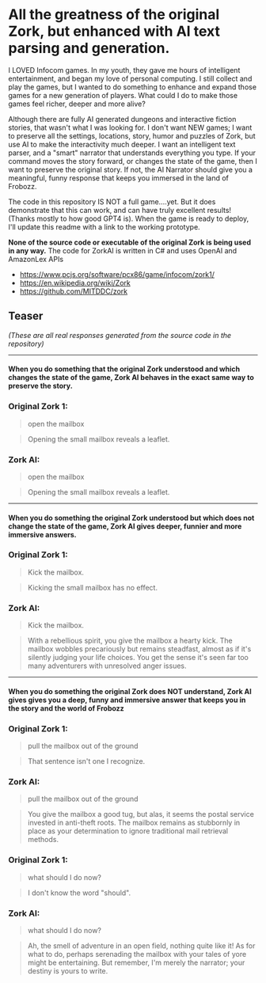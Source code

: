 # ****All the greatness of the original Zork, but enhanced with AI text parsing and generation.**** 

I LOVED Infocom games. In my youth, they gave me hours of intelligent entertainment, and began my love of personal computing. I still collect
and play the games, but I wanted to do something to enhance and expand those games for a new generation of players. What could 
I do to make those games feel richer, deeper and more alive? 

Although there are fully AI generated dungeons and interactive fiction stories, that wasn't what I was looking for. I don't want NEW games; I want to preserve all the settings, locations, 
story, humor and puzzles of Zork, but use AI
to make the interactivity much deeper. I want an intelligent text parser, and a "smart" narrator that understands everything you type.
If your command moves the story forward, or changes the state of the game, then I want to preserve the original story. If not,
the AI Narrator should give you a meaningful, funny response that keeps you immersed in the land of Frobozz. 

The code in this repository IS NOT a full game....yet. But it does demonstrate that this can work, and can have
truly excellent results! (Thanks mostly to how good GPT4 is). When the game is ready to deploy, I'll update this readme with a link to the working prototype.  

**None of the source code or executable of the original Zork is being used in any way.** The code for ZorkAI is written in C# and uses 
OpenAI and AmazonLex APIs



- https://www.pcjs.org/software/pcx86/game/infocom/zork1/
- https://en.wikipedia.org/wiki/Zork
- https://github.com/MITDDC/zork


## Teaser 
_(These are all real responses generated from the source code in the repository)_

----




#### When you do something that the original Zork understood and which changes the state of the game, Zork AI behaves in the exact same way to preserve the story. 

### Original Zork 1:

>  open the mailbox

> Opening the small mailbox reveals a leaflet.


### Zork AI:

>  open the mailbox

> Opening the small mailbox reveals a leaflet.


----
#### When you do something the original Zork understood but which does not change the state of the game, Zork AI gives deeper, funnier and more immersive answers. 

### Original Zork 1:

> Kick the mailbox. 

>Kicking the small mailbox has no effect.

### Zork AI:

> Kick the mailbox.

> With a rebellious spirit, you give the mailbox a hearty kick. The mailbox wobbles precariously but remains steadfast, almost as if it's silently judging your life choices. You get the sense it's seen far too many adventurers with unresolved anger issues.


----


#### When you do something the original Zork does NOT understand, Zork AI gives gives you a deep, funny and immersive answer that keeps you in the story and the world of Frobozz

### Original Zork 1:

> pull the mailbox out of the ground

> That sentence isn't one I recognize.

### Zork AI:

> pull the mailbox out of the ground

> You give the mailbox a good tug, but alas, it seems the postal service invested in anti-theft roots. The mailbox remains as stubbornly in place as your determination to ignore traditional mail retrieval methods.

### Original Zork 1:

> what should I do now?

> I don't know the word "should".

### Zork AI:

>  what should I do now?

> Ah, the smell of adventure in an open field, nothing quite like it! As for what to do, perhaps serenading the mailbox with your tales of yore might be entertaining. But remember, I'm merely the narrator; your destiny is yours to write.